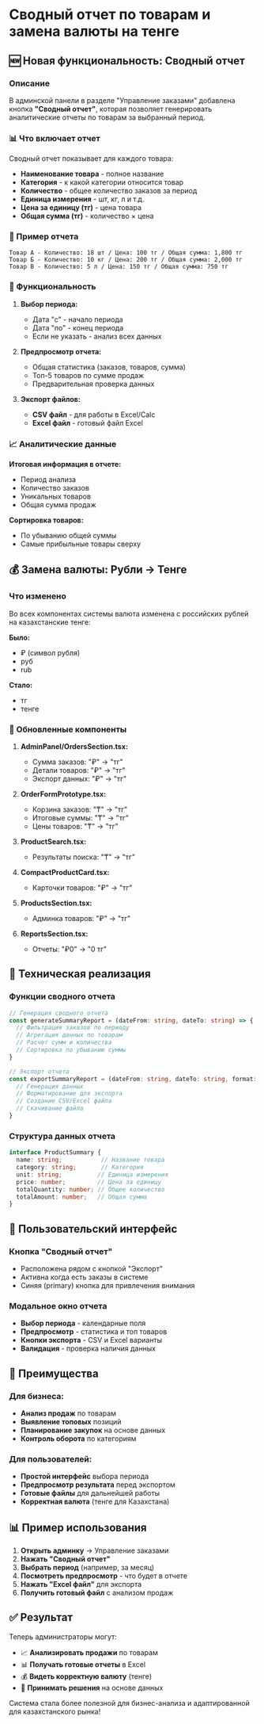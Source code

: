 # Сводный отчет по товарам и замена валюты на тенге

## 🆕 Новая функциональность: Сводный отчет

### Описание

В админской панели в разделе "Управление заказами" добавлена кнопка **"Сводный отчет"**, которая позволяет генерировать аналитические отчеты по товарам за выбранный период.

### 📊 Что включает отчет

Сводный отчет показывает для каждого товара:

- **Наименование товара** - полное название
- **Категория** - к какой категории относится товар  
- **Количество** - общее количество заказов за период
- **Единица измерения** - шт, кг, л и т.д.
- **Цена за единицу (тг)** - цена товара
- **Общая сумма (тг)** - количество × цена

### 🎯 Пример отчета

```
Товар А - Количество: 18 шт / Цена: 100 тг / Общая сумма: 1,800 тг
Товар Б - Количество: 10 кг / Цена: 200 тг / Общая сумма: 2,000 тг
Товар В - Количество: 5 л / Цена: 150 тг / Общая сумма: 750 тг
```

### 🔧 Функциональность

1. **Выбор периода:**
   - Дата "с" - начало периода
   - Дата "по" - конец периода
   - Если не указать - анализ всех данных

2. **Предпросмотр отчета:**
   - Общая статистика (заказов, товаров, сумма)
   - Топ-5 товаров по сумме продаж
   - Предварительная проверка данных

3. **Экспорт файлов:**
   - **CSV файл** - для работы в Excel/Calc
   - **Excel файл** - готовый файл Excel

### 📈 Аналитические данные

**Итоговая информация в отчете:**
- Период анализа
- Количество заказов
- Уникальных товаров
- Общая сумма продаж

**Сортировка товаров:**
- По убыванию общей суммы
- Самые прибыльные товары сверху

## 💰 Замена валюты: Рубли → Тенге

### Что изменено

Во всех компонентах системы валюта изменена с российских рублей на казахстанские тенге:

**Было:**
- ₽ (символ рубля)
- руб
- rub

**Стало:**
- тг
- тенге

### 📝 Обновленные компоненты

1. **AdminPanel/OrdersSection.tsx:**
   - Сумма заказов: "₽" → "тг"
   - Детали товаров: "₽" → "тг"
   - Экспорт данных: "₽" → "тг"

2. **OrderFormPrototype.tsx:**
   - Корзина заказов: "₸" → "тг"
   - Итоговые суммы: "₸" → "тг"
   - Цены товаров: "₸" → "тг"

3. **ProductSearch.tsx:**
   - Результаты поиска: "₸" → "тг"

4. **CompactProductCard.tsx:**
   - Карточки товаров: "₽" → "тг"

5. **ProductsSection.tsx:**
   - Админка товаров: "₽" → "тг"

6. **ReportsSection.tsx:**
   - Отчеты: "₽0" → "0 тг"

## 🚀 Техническая реализация

### Функции сводного отчета

```typescript
// Генерация сводного отчета
const generateSummaryReport = (dateFrom: string, dateTo: string) => {
  // Фильтрация заказов по периоду
  // Агрегация данных по товарам
  // Расчет сумм и количества
  // Сортировка по убыванию суммы
}

// Экспорт отчета
const exportSummaryReport = (dateFrom: string, dateTo: string, format: 'csv' | 'excel') => {
  // Генерация данных
  // Форматирование для экспорта
  // Создание CSV/Excel файла
  // Скачивание файла
}
```

### Структура данных отчета

```typescript
interface ProductSummary {
  name: string;           // Название товара
  category: string;       // Категория
  unit: string;          // Единица измерения
  price: number;         // Цена за единицу
  totalQuantity: number; // Общее количество
  totalAmount: number;   // Общая сумма
}
```

## 📱 Пользовательский интерфейс

### Кнопка "Сводный отчет"
- Расположена рядом с кнопкой "Экспорт"
- Активна когда есть заказы в системе
- Синяя (primary) кнопка для привлечения внимания

### Модальное окно отчета
- **Выбор периода** - календарные поля
- **Предпросмотр** - статистика и топ товаров
- **Кнопки экспорта** - CSV и Excel варианты
- **Валидация** - проверка наличия данных

## 🎯 Преимущества

### Для бизнеса:
- **Анализ продаж** по товарам
- **Выявление топовых** позиций
- **Планирование закупок** на основе данных
- **Контроль оборота** по категориям

### Для пользователей:
- **Простой интерфейс** выбора периода
- **Предпросмотр результата** перед экспортом
- **Готовые файлы** для дальнейшей работы
- **Корректная валюта** (тенге для Казахстана)

## 📊 Пример использования

1. **Открыть админку** → Управление заказами
2. **Нажать "Сводный отчет"**
3. **Выбрать период** (например, за месяц)
4. **Посмотреть предпросмотр** - что будет в отчете
5. **Нажать "Excel файл"** для экспорта
6. **Получить готовый файл** с анализом продаж

## ✅ Результат

Теперь администраторы могут:
- 📈 **Анализировать продажи** по товарам
- 📊 **Получать готовые отчеты** в Excel
- 💰 **Видеть корректную валюту** (тенге)
- 🎯 **Принимать решения** на основе данных

Система стала более полезной для бизнес-анализа и адаптированной для казахстанского рынка!
